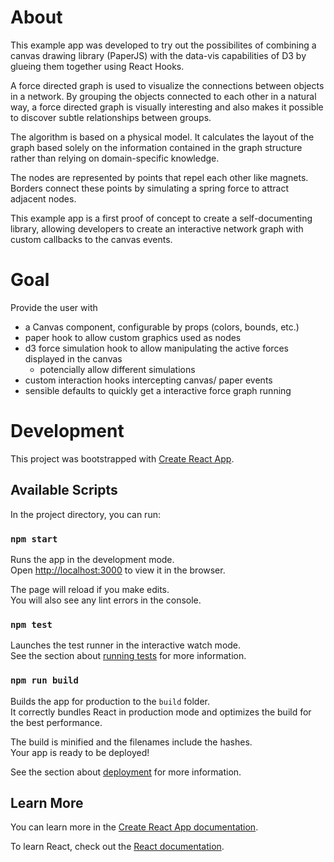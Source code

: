 # About

This example app was developed to try out the possibilites of combining a canvas drawing library (PaperJS) with the data-vis capabilities of D3 by glueing them together using React Hooks.

A force directed graph is used to visualize the connections between objects in a network. By grouping the objects connected to each other in a natural way, a force directed graph is visually interesting and also makes it possible to discover subtle relationships between groups.

The algorithm is based on a physical model. It calculates the layout of the graph based solely on the information contained in the graph structure rather than relying on domain-specific knowledge.

The nodes are represented by points that repel each other like magnets. Borders connect these points by simulating a spring force to attract adjacent nodes.


This example app is a first proof of concept to create a self-documenting library, allowing developers to create an interactive network graph with custom callbacks to the canvas events.

# Goal

Provide the user with
- a Canvas component, configurable by props (colors, bounds, etc.)
- paper hook to allow custom graphics used as nodes
- d3 force simulation hook to allow manipulating the active forces displayed in the canvas
  - potencially allow different simulations
- custom interaction hooks intercepting canvas/ paper events
- sensible defaults to quickly get a interactive force graph running




# Development

This project was bootstrapped with [Create React App](https://github.com/facebook/create-react-app).

## Available Scripts

In the project directory, you can run:

### `npm start`

Runs the app in the development mode.\
Open [http://localhost:3000](http://localhost:3000) to view it in the browser.

The page will reload if you make edits.\
You will also see any lint errors in the console.

### `npm test`

Launches the test runner in the interactive watch mode.\
See the section about [running tests](https://facebook.github.io/create-react-app/docs/running-tests) for more information.

### `npm run build`

Builds the app for production to the `build` folder.\
It correctly bundles React in production mode and optimizes the build for the best performance.

The build is minified and the filenames include the hashes.\
Your app is ready to be deployed!

See the section about [deployment](https://facebook.github.io/create-react-app/docs/deployment) for more information.

## Learn More

You can learn more in the [Create React App documentation](https://facebook.github.io/create-react-app/docs/getting-started).

To learn React, check out the [React documentation](https://reactjs.org/).
